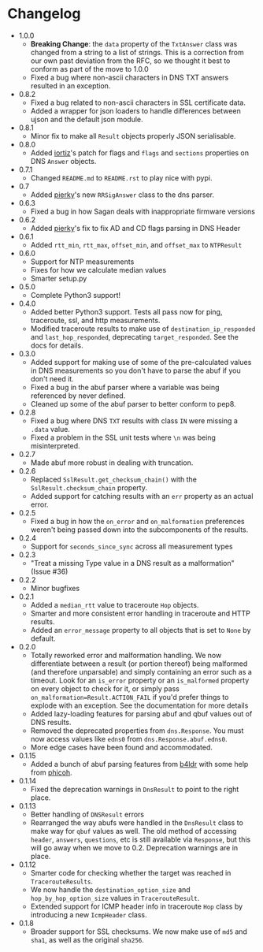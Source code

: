 # Changelog

* 1.0.0
    * **Breaking Change**: the `data` property of the `TxtAnswer` class was
      changed from a string to a list of strings.  This is a correction from
      our own past deviation from the RFC, so we thought it best to conform as
      part of the move to 1.0.0
    * Fixed a bug where non-ascii characters in DNS TXT answers resulted in an
      exception.
* 0.8.2
    * Fixed a bug related to non-ascii characters in SSL certificate data.
    * Added a wrapper for json loaders to handle differences between ujson and
      the default json module.
* 0.8.1
    * Minor fix to make all `Result` objects properly JSON serialisable.
* 0.8.0
    * Added [iortiz](https://github.com/iortiz)'s patch for flags and `flags`
      and `sections` properties on DNS `Answer` objects.
* 0.7.1
    * Changed `README.md` to `README.rst` to play nice with pypi.
* 0.7
    * Added [pierky](https://github.com/pierky)'s new `RRSigAnswer` class to
      the dns parser.
* 0.6.3
    * Fixed a bug in how Sagan deals with inappropriate firmware versions
* 0.6.2
    * Added [pierky](https://github.com/pierky)'s fix to fix AD and CD flags
      parsing in DNS Header
* 0.6.1
    * Added `rtt_min`, `rtt_max`, `offset_min`, and `offset_max` to `NTPResult`
* 0.6.0
    * Support for NTP measurements
    * Fixes for how we calculate median values
    * Smarter setup.py
* 0.5.0
    * Complete Python3 support!
* 0.4.0
    * Added better Python3 support.  Tests all pass now for ping, traceroute,
      ssl, and http measurements.
    * Modified traceroute results to make use of `destination_ip_responded` and
      `last_hop_responded`, deprecating `target_responded`.  See the docs for
      details.
* 0.3.0
    * Added support for making use of some of the pre-calculated values in DNS
      measurements so you don't have to parse the abuf if you don't need it.
    * Fixed a bug in the abuf parser where a variable was being referenced by
      never defined.
    * Cleaned up some of the abuf parser to better conform to pep8.
* 0.2.8
    * Fixed a bug where DNS `TXT` results with class `IN` were missing a
      `.data` value.
    * Fixed a problem in the SSL unit tests where `\n` was being
      misinterpreted.
* 0.2.7
    * Made abuf more robust in dealing with truncation.
* 0.2.6
    * Replaced `SslResult.get_checksum_chain()` with the
      `SslResult.checksum_chain` property.
    * Added support for catching results with an `err` property as an actual
      error.
* 0.2.5
    * Fixed a bug in how the `on_error` and `on_malformation` preferences
      weren't being passed down into the subcomponents of the results.
* 0.2.4
    * Support for `seconds_since_sync` across all measurement types
* 0.2.3
    * "Treat a missing Type value in a DNS result as a malformation" (Issue #36)
* 0.2.2
    * Minor bugfixes
* 0.2.1
    * Added a `median_rtt` value to traceroute ``Hop`` objects.
    * Smarter and more consistent error handling in traceroute and HTTP
      results.
    * Added an `error_message` property to all objects that is set to `None`
      by default.
* 0.2.0
    * Totally reworked error and malformation handling.  We now differentiate
      between a result (or portion thereof) being malformed (and therefore
      unparsable) and simply containing an error such as a timeout.  Look for
      an `is_error` property or an `is_malformed` property on every object
      to check for it, or simply pass `on_malformation=Result.ACTION_FAIL` if
      you'd prefer things to explode with an exception.  See the documentation
      for more details
    * Added lazy-loading features for parsing abuf and qbuf values out of DNS
      results.
    * Removed the deprecated properties from `dns.Response`.  You must now
      access values like `edns0` from `dns.Response.abuf.edns0`.
    * More edge cases have been found and accommodated.
* 0.1.15
    * Added a bunch of abuf parsing features from
      [b4ldr](https://github.com/b4ldr) with some help from
      [phicoh](https://github.com/phicoh).
* 0.1.14
    * Fixed the deprecation warnings in `DnsResult` to point to the right
      place.
* 0.1.13
    * Better handling of `DNSResult` errors
    * Rearranged the way abufs were handled in the `DnsResult` class to make
      way for `qbuf` values as well.  The old method of accessing `header`,
      `answers`, `questions`, etc is still available via `Response`, but this
      will go away when we move to 0.2.  Deprecation warnings are in place.
* 0.1.12
    * Smarter code for checking whether the target was reached in
      `TracerouteResults`.
    * We now handle the `destination_option_size` and `hop_by_hop_option_size`
      values in `TracerouteResult`.
    * Extended support for ICMP header info in traceroute `Hop` class by
      introducing a new `IcmpHeader` class.
* 0.1.8
    * Broader support for SSL checksums.  We now make use of `md5` and `sha1`,
      as well as the original `sha256`.
